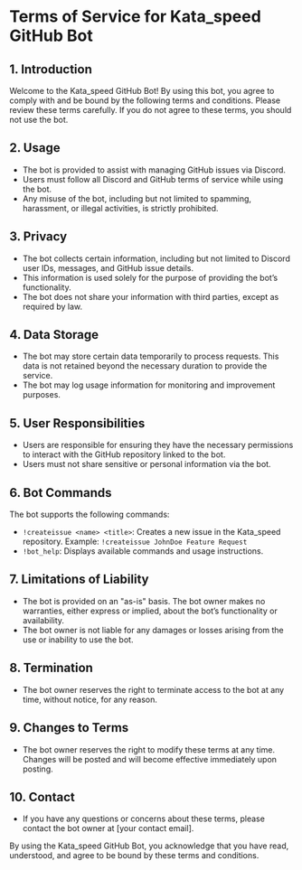# Terms of Service for Kata_speed GitHub Bot

## 1. Introduction

Welcome to the Kata_speed GitHub Bot! By using this bot, you agree to comply with and be bound by the following terms and conditions. Please review these terms carefully. If you do not agree to these terms, you should not use the bot.

## 2. Usage

- The bot is provided to assist with managing GitHub issues via Discord.
- Users must follow all Discord and GitHub terms of service while using the bot.
- Any misuse of the bot, including but not limited to spamming, harassment, or illegal activities, is strictly prohibited.

## 3. Privacy

- The bot collects certain information, including but not limited to Discord user IDs, messages, and GitHub issue details.
- This information is used solely for the purpose of providing the bot’s functionality.
- The bot does not share your information with third parties, except as required by law.

## 4. Data Storage

- The bot may store certain data temporarily to process requests. This data is not retained beyond the necessary duration to provide the service.
- The bot may log usage information for monitoring and improvement purposes.

## 5. User Responsibilities

- Users are responsible for ensuring they have the necessary permissions to interact with the GitHub repository linked to the bot.
- Users must not share sensitive or personal information via the bot.

## 6. Bot Commands

The bot supports the following commands:

- `!createissue <name> <title>`: Creates a new issue in the Kata_speed repository. Example: `!createissue JohnDoe Feature Request`
- `!bot_help`: Displays available commands and usage instructions.

## 7. Limitations of Liability

- The bot is provided on an "as-is" basis. The bot owner makes no warranties, either express or implied, about the bot’s functionality or availability.
- The bot owner is not liable for any damages or losses arising from the use or inability to use the bot.

## 8. Termination

- The bot owner reserves the right to terminate access to the bot at any time, without notice, for any reason.

## 9. Changes to Terms

- The bot owner reserves the right to modify these terms at any time. Changes will be posted and will become effective immediately upon posting.

## 10. Contact

- If you have any questions or concerns about these terms, please contact the bot owner at [your contact email].

By using the Kata_speed GitHub Bot, you acknowledge that you have read, understood, and agree to be bound by these terms and conditions.
